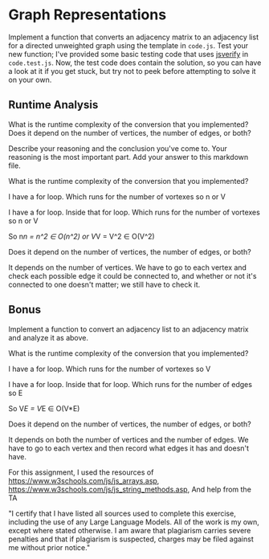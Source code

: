 # Graph Representations

Implement a function that converts an adjacency matrix to an adjacency list for
a directed unweighted graph using the template in `code.js`. Test your new
function; I've provided some basic testing code that uses
[jsverify](https://jsverify.github.io/) in `code.test.js`. Now, the test code
does contain the solution, so you can have a look at it if you get stuck, but
try not to peek before attempting to solve it on your own.

## Runtime Analysis

What is the runtime complexity of the conversion that you implemented? Does it
depend on the number of vertices, the number of edges, or both?

Describe your reasoning and the conclusion you've come to. Your reasoning is the
most important part. Add your answer to this markdown file.

What is the runtime complexity of the conversion that you implemented?


I have a for loop. Which runs for the number of vortexes so n or V


I have a for loop. Inside that for loop. Which runs for the number of vortexes so n or V


So n*n = n^2 ∈ O(n^2) or  V*V = V^2 ∈ O(V^2)


Does it depend on the number of vertices, the number of edges, or both?


It depends on the number of vertices. We have to go to each vertex and check each possible edge it could be connected to, and whether or not it's connected to one doesn't matter; we still have to check it.


## Bonus

Implement a function to convert an adjacency list to an adjacency matrix and
analyze it as above.

 What is the runtime complexity of the conversion that you implemented?


I have a for loop. Which runs for the number of vortexes so V


I have a for loop. Inside that for loop. Which runs for the number of edges so E


So V*E = V*E ∈ O(V*E) 


Does it depend on the number of vertices, the number of edges, or both?


It depends on both the number of vertices and the number of edges. We have to go to each vertex and then record what edges it has and doesn't have.



For this assignment, I used the resources of https://www.w3schools.com/js/js_arrays.asp, https://www.w3schools.com/js/js_string_methods.asp, And help from the TA

"I certify that I have listed all sources used to complete this exercise, including the use of any Large Language Models. All of the work is my own, except where stated otherwise. I am aware that plagiarism carries severe penalties and that if plagiarism is suspected, charges may be filed against me without prior notice."
